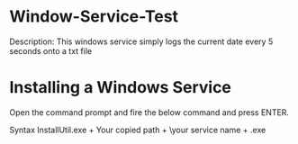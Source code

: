 # Window-Service-Test
Description: This windows service simply logs the current date every 5 seconds onto a txt file

# Installing a Windows Service
Open the command prompt and fire the below command and press ENTER.

Syntax
InstallUtil.exe + Your copied path + \your service name + .exe
